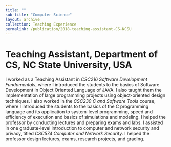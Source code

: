 ```yaml
---
title: ""
sub-title: "Computer Science"
layout: archive
collection: Teaching Experience
permalink: /publication/2018-teaching-assistant-CS-NCSU
---
```

Teaching Assistant, Department of CS, NC State University, USA
=======
I worked as a Teaching Assistant in *CSC216 Software Development Fundamentals*, where I introduced the students to the basics of Software Development in Object Oriented Language of JAVA. I also taught them the implementation of large programming projects using object-oriented design techniques. I also worked in the *CSC230 C and Software Tools* course, where I introduced the students to the basics of the C programming language and its application to system-level programming, speed and efficiency of execution and basics of simulations and modeling. I helped the professor by conducting lectures and preparing exams and labs. I assisted in one graduate-level introduction to computer and network security and privacy, titled *CSC574 Computer and Network Security*. I helped the professor design lectures, exams, research projects, and grading. 

